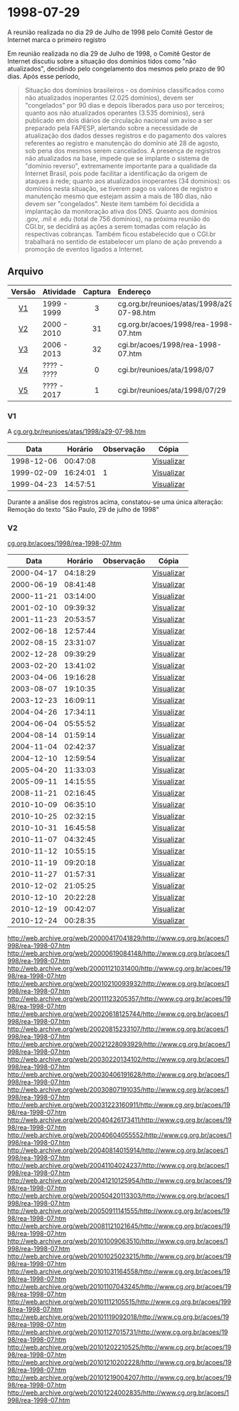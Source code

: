 # 1998-07-29

A reunião realizada no dia 29 de Julho de 1998 pelo Comitê Gestor de Internet  marca o primeiro registro 

Em reunião realizada no dia 29 de Julho de 1998, o Comitê Gestor de Internet discutiu sobre a situação dos domínios tidos como "não atualizados", decidindo pelo congelamento dos mesmos pelo prazo de 90 dias. Após esse período,


> Situação dos domínios brasileiros - os domínios classificados como não atualizados inoperantes (2.025 domínios), devem ser "congelados" por 90 dias e depois liberados para uso por terceiros; quanto aos não atualizados operantes (3.535 domínios), será publicado em dois diários de circulação nacional um aviso a ser preparado pela FAPESP, alertando sobre a necessidade de atualização dos dados desses registros e do pagamento dos valores referentes ao registro e manutenção do domínio até 28 de agosto, sob pena dos mesmos serem cancelados. A presença de registros não atualizados na base, impede que se implante o sistema de "domínio reverso", extremamente importante para a qualidade da Internet Brasil, pois pode facilitar a identificação da origem de ataques à rede; quanto aos atualizados inoperantes (34 domínios): os domínios nesta situação, se tiverem pago os valores de registro e manutenção mesmo que estejam assim a mais de 180 dias, não devem ser "congelados". Neste item também foi decidida a implantação da monitoração ativa dos DNS. Quanto aos domínios .gov, .mil e .edu (total de 756 domínios), na próxima reunião do CGI.br, se decidirá as ações a serem tomadas com relação às respectivas cobranças. Também ficou estabelecido que o CGI.br trabalhará no sentido de estabelecer um plano de ação prevendo a promoção de eventos ligados a Internet.

## Arquivo

|  Versão   | Atividade   | Captura | Endereço                                       |
| :-------: | :---------- | :-----: | :--------------------------------------------- |
| [V1](#V1) | 1999 - 1999 |    3    | cg&#46;org.br/reunioes/atas/1998/a29-07-98.htm |
| [V2](#V2) | 2000 - 2010 |   31    | cg&#46;org.br/acoes/1998/rea-1998-07.htm       |
| [V3](#V3) | 2006 - 2013 |   32    | cgi&#46;br/acoes/1998/rea-1998-07.htm          |
| [V4](#V4) | ???? - ???? |    0    | cgi&#46;br/reunioes/ata/1998/07                |
| [V5](#V5) | ???? - 2017 |    1    | cgi&#46;br/reunioes/ata/1998/07/29             |

### V1

A [cg.org.br/reunioes/atas/1998/a29-07-98.htm](/arquivo/www/cg.org.br/reunioes/atas/1998/a29-07-98.htm/)

| Data       | Horário  | Observação | Cópia                         |
| ---------- | -------- | ---------- | ----------------------------- |
| 1998-12-06 | 00:47:08 |            | [Visualizar](/arquivo/cg.org.br/reunioes/atas/1998/a29-07-98.htm/19981206004708/) |
| 1999-02-09 | 16:24:01 | 1          | [Visualizar](/arquivo/cg.org.br/reunioes/atas/1998/a29-07-98.htm/19990209162401/) |
| 1999-04-23 | 14:57:51 |            | [Visualizar](/arquivo/cg.org.br/reunioes/atas/1998/a29-07-98.htm/19990423145751/) |

Durante a análise dos registros acima, constatou-se uma única alteração: Remoção do texto "São Paulo, 29 de julho de 1998"

### V2 

[cg.org.br/acoes/1998/rea-1998-07.htm](/arquivo/www/cg.org.br/acoes/1998/rea-1998-07.htm/)


| Data       | Horário  | Observação | Cópia                                                                       |
| ---------- | -------- | ---------- | --------------------------------------------------------------------------- |
| 2000-04-17 | 04:18:29 |            | [Visualizar](/arquivo/cg.org.br/acoes/1998/rea-1998-07.htm/20000417041829/) |
| 2000-06-19 | 08:41:48 |            | [Visualizar](/arquivo/cg.org.br/acoes/1998/rea-1998-07.htm/20000619084148/) |
| 2000-11-21 | 03:14:00 |            | [Visualizar](/arquivo/cg.org.br/acoes/1998/rea-1998-07.htm/20001121031400/) |
| 2001-02-10 | 09:39:32 |            | [Visualizar](/arquivo/cg.org.br/acoes/1998/rea-1998-07.htm/20010210093932/) |
| 2001-11-23 | 20:53:57 |            | [Visualizar](/arquivo/cg.org.br/acoes/1998/rea-1998-07.htm/20011123205357/) |
| 2002-06-18 | 12:57:44 |            | [Visualizar](/arquivo/cg.org.br/acoes/1998/rea-1998-07.htm/20020618125744/) |
| 2002-08-15 | 23:31:07 |            | [Visualizar](/arquivo/cg.org.br/acoes/1998/rea-1998-07.htm/20020815233107/) |
| 2002-12-28 | 09:39:29 |            | [Visualizar](/arquivo/cg.org.br/acoes/1998/rea-1998-07.htm/20021228093929/) |
| 2003-02-20 | 13:41:02 |            | [Visualizar](/arquivo/cg.org.br/acoes/1998/rea-1998-07.htm/20030220134102/) |
| 2003-04-06 | 19:16:28 |            | [Visualizar](/arquivo/cg.org.br/acoes/1998/rea-1998-07.htm/20030406191628/) |
| 2003-08-07 | 19:10:35 |            | [Visualizar](/arquivo/cg.org.br/acoes/1998/rea-1998-07.htm/20030807191035/) |
| 2003-12-23 | 16:09:11 |            | [Visualizar](/arquivo/cg.org.br/acoes/1998/rea-1998-07.htm/20031223160911/) |
| 2004-04-26 | 17:34:11 |            | [Visualizar](/arquivo/cg.org.br/acoes/1998/rea-1998-07.htm/20040426173411/) |
| 2004-06-04 | 05:55:52 |            | [Visualizar](/arquivo/cg.org.br/acoes/1998/rea-1998-07.htm/20040604055552/) |
| 2004-08-14 | 01:59:14 |            | [Visualizar](/arquivo/cg.org.br/acoes/1998/rea-1998-07.htm/20040814015914/) |
| 2004-11-04 | 02:42:37 |            | [Visualizar](/arquivo/cg.org.br/acoes/1998/rea-1998-07.htm/20041104024237/) |
| 2004-12-10 | 12:59:54 |            | [Visualizar](/arquivo/cg.org.br/acoes/1998/rea-1998-07.htm/20041210125954/) |
| 2005-04-20 | 11:33:03 |            | [Visualizar](/arquivo/cg.org.br/acoes/1998/rea-1998-07.htm/20050420113303/) |
| 2005-09-11 | 14:15:55 |            | [Visualizar](/arquivo/cg.org.br/acoes/1998/rea-1998-07.htm/20050911141555/) |
| 2008-11-21 | 02:16:45 |            | [Visualizar](/arquivo/cg.org.br/acoes/1998/rea-1998-07.htm/20081121021645/) |
| 2010-10-09 | 06:35:10 |            | [Visualizar](/arquivo/cg.org.br/acoes/1998/rea-1998-07.htm/20101009063510/) |
| 2010-10-25 | 02:32:15 |            | [Visualizar](/arquivo/cg.org.br/acoes/1998/rea-1998-07.htm/20101025023215/) |
| 2010-10-31 | 16:45:58 |            | [Visualizar](/arquivo/cg.org.br/acoes/1998/rea-1998-07.htm/20101031164558/) |
| 2010-11-07 | 04:32:45 |            | [Visualizar](/arquivo/cg.org.br/acoes/1998/rea-1998-07.htm/20101107043245/) |
| 2010-11-12 | 10:55:15 |            | [Visualizar](/arquivo/cg.org.br/acoes/1998/rea-1998-07.htm/20101112105515/) |
| 2010-11-19 | 09:20:18 |            | [Visualizar](/arquivo/cg.org.br/acoes/1998/rea-1998-07.htm/20101119092018/) |
| 2010-11-27 | 01:57:31 |            | [Visualizar](/arquivo/cg.org.br/acoes/1998/rea-1998-07.htm/20101127015731/) |
| 2010-12-02 | 21:05:25 |            | [Visualizar](/arquivo/cg.org.br/acoes/1998/rea-1998-07.htm/20101202210525/) |
| 2010-12-10 | 20:22:28 |            | [Visualizar](/arquivo/cg.org.br/acoes/1998/rea-1998-07.htm/20101210202228/) |
| 2010-12-19 | 00:42:07 |            | [Visualizar](/arquivo/cg.org.br/acoes/1998/rea-1998-07.htm/20101219004207/) |
| 2010-12-24 | 00:28:35 |            | [Visualizar](/arquivo/cg.org.br/acoes/1998/rea-1998-07.htm/20101224002835/) |

http://web.archive.org/web/20000417041829/http://www.cg.org.br/acoes/1998/rea-1998-07.htm
http://web.archive.org/web/20000619084148/http://www.cg.org.br/acoes/1998/rea-1998-07.htm
http://web.archive.org/web/20001121031400/http://www.cg.org.br/acoes/1998/rea-1998-07.htm
http://web.archive.org/web/20010210093932/http://www.cg.org.br/acoes/1998/rea-1998-07.htm
http://web.archive.org/web/20011123205357/http://www.cg.org.br/acoes/1998/rea-1998-07.htm
http://web.archive.org/web/20020618125744/http://www.cg.org.br/acoes/1998/rea-1998-07.htm
http://web.archive.org/web/20020815233107/http://www.cg.org.br/acoes/1998/rea-1998-07.htm
http://web.archive.org/web/20021228093929/http://www.cg.org.br/acoes/1998/rea-1998-07.htm
http://web.archive.org/web/20030220134102/http://www.cg.org.br/acoes/1998/rea-1998-07.htm
http://web.archive.org/web/20030406191628/http://www.cg.org.br/acoes/1998/rea-1998-07.htm
http://web.archive.org/web/20030807191035/http://www.cg.org.br/acoes/1998/rea-1998-07.htm
http://web.archive.org/web/20031223160911/http://www.cg.org.br/acoes/1998/rea-1998-07.htm
http://web.archive.org/web/20040426173411/http://www.cg.org.br/acoes/1998/rea-1998-07.htm
http://web.archive.org/web/20040604055552/http://www.cg.org.br/acoes/1998/rea-1998-07.htm
http://web.archive.org/web/20040814015914/http://www.cg.org.br/acoes/1998/rea-1998-07.htm
http://web.archive.org/web/20041104024237/http://www.cg.org.br/acoes/1998/rea-1998-07.htm
http://web.archive.org/web/20041210125954/http://www.cg.org.br/acoes/1998/rea-1998-07.htm
http://web.archive.org/web/20050420113303/http://www.cg.org.br/acoes/1998/rea-1998-07.htm
http://web.archive.org/web/20050911141555/http://www.cg.org.br/acoes/1998/rea-1998-07.htm
http://web.archive.org/web/20081121021645/http://www.cg.org.br/acoes/1998/rea-1998-07.htm
http://web.archive.org/web/20101009063510/http://www.cg.org.br/acoes/1998/rea-1998-07.htm
http://web.archive.org/web/20101025023215/http://www.cg.org.br/acoes/1998/rea-1998-07.htm
http://web.archive.org/web/20101031164558/http://www.cg.org.br/acoes/1998/rea-1998-07.htm
http://web.archive.org/web/20101107043245/http://www.cg.org.br/acoes/1998/rea-1998-07.htm
http://web.archive.org/web/20101112105515/http://www.cg.org.br/acoes/1998/rea-1998-07.htm
http://web.archive.org/web/20101119092018/http://www.cg.org.br/acoes/1998/rea-1998-07.htm
http://web.archive.org/web/20101127015731/http://www.cg.org.br/acoes/1998/rea-1998-07.htm
http://web.archive.org/web/20101202210525/http://www.cg.org.br/acoes/1998/rea-1998-07.htm
http://web.archive.org/web/20101210202228/http://www.cg.org.br/acoes/1998/rea-1998-07.htm
http://web.archive.org/web/20101219004207/http://www.cg.org.br/acoes/1998/rea-1998-07.htm
http://web.archive.org/web/20101224002835/http://www.cg.org.br/acoes/1998/rea-1998-07.htm
